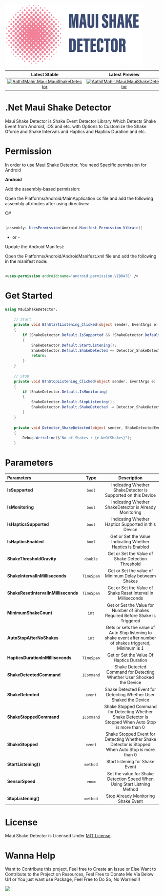 
<img src="https://github.com/AathifMahir/MauiShakeDetector/blob/master/images/icon_with_text.png" alt="MauiIcons_logo" height=200 width=450>

|**Latest Stable** | **Latest Preview**|
|  :---:     |    :---:   |
|[![AathifMahir.Maui.MauiShakeDetector](https://img.shields.io/nuget/v/AathifMahir.Maui.MauiShakeDetector)](https://www.nuget.org/packages/AathifMahir.Maui.MauiShakeDetector/) | [![AathifMahir.Maui.MauiShakeDetector](https://img.shields.io/nuget/vpre/AathifMahir.Maui.MauiShakeDetector)](https://nuget.org/packages/AathifMahir.Maui.MauiShakeDetector/absoluteLatest) |

# .Net Maui Shake Detector

Maui Shake Detector is Shake Event Detector Library Which Detects Shake Event from Android, iOS and etc. with Options to Customize the Shake Gforce and Shake Intervals and Haptics and Haptics Duration and etc.

# Permission

In order to use Maui Shake Detector, You need Specific permission for Android

**Android**

Add the assembly-based permission:

Open the Platforms/Android/MainApplication.cs file and add the following assembly attributes after using directives:

C#

```csharp

[assembly: UsesPermission(Android.Manifest.Permission.Vibrate)]

```
- or -

Update the Android Manifest:

Open the Platforms/Android/AndroidManifest.xml file and add the following in the manifest node:

```xml

<uses-permission android:name="android.permission.VIBRATE" />

```

# Get Started

```csharp
using MauiShakeDetector;

    // Start
    private void BtnStartListening_Clicked(object sender, EventArgs e)
    {
        if (ShakeDetector.Default.IsSupported && !ShakeDetector.Default.IsMonitoring)
        {
            ShakeDetector.Default.StartListening();
            ShakeDetector.Default.ShakeDetected += Detector_ShakeDetected;
            return;
        }
    }

    // Stop
    private void BtnStopListening_Clicked(object sender, EventArgs e)
    {
        if (ShakeDetector.Default.IsMonitoring)
        {
            ShakeDetector.Default.StopListening();
            ShakeDetector.Default.ShakeDetected -= Detector_ShakeDetected;
        }
    }

    private void Detector_ShakeDetected(object sender, ShakeDetectedEventArgs e)
    {
        Debug.Writeline($"No of Shakes : {e.NoOfShakes}");
    }

```

# Parameters

| Parameters | Type | Description |
|               :---               |    :---:   |            :---:                                                                               |
| **IsSupported** | `bool` | Indicating Whether ShakeDetector is Supported on this Device |
| **IsMonitoring** | `bool` | Indicating Whether ShakeDetector is Already Monitoring |
| **IsHapticsSupported** | `bool` | Indicating Whether Haptics Supported in this Device |
| **IsHapticsEnabled** | `bool` | Get or Set the Value Indicating Whether Haptics is Enabled |
| **ShakeThresholdGravity** | `double` | Get or Set the Value of Shake Detection Threshold |
| **ShakeIntervalInMilliseconds** | `TimeSpan` | Get or Set the value of Minimum Delay betweem Shakes |
| **ShakeResetIntervalInMilliseconds** | `TimeSpan` | Get or Set the Value of Shake Reset Interval in Milliseconds |
| **MinimumShakeCount** | `int` | Get or Set the Value for Number of Shakes Required Before Shake is Triggered |
| **AutoStopAfterNoShakes** | `int` |  Gets or sets the value of Auto Stop listening to shake event after number of shakes triggered, Minimum is 1 |
| **HapticsDurationInMilliseconds** | `TimeSpan` | Get or Set the Value Of Haptics Duration |
| **ShakeDetectedCommand** | `ICommand` | Shake Detected Command for Detecting Whether User Shooked the Device |
| **ShakeDetected** | `event` | Shake Detected Event for Detecting Whether User Shaked the Device |
| **ShakeStoppedCommand** | `ICommand` |  Shake Stopped Command for Detecting Whether Shake Detector is Stopped When Auto Stop is more than 0 |
| **ShakeStopped** | `event` | Shake Stopped Event for Detecting Whether Shake Detector is Stopped When Auto Stop is more than 0 |
| **StartListening()** | `method` | Start listening for Shake Event |
| **SensorSpeed** | `enum` | Set the value for Shake Detection Speed When Using Start Listning Method |
| **StopListening()** | `method` | Stop Already Monitoring Shake Event |


# License

Maui Shake Detector is Licensed Under [MIT License](https://github.com/AathifMahir/MauiShakeDetector/blob/master/LICENSE.txt).

# Wanna Help

Want to Contribute this project, Feel free to Create an Issue or Else Want to Contribute to the Project on Resources, Feel Free to Donate Me Via Below Url or You just want use Package, Feel Free to Do So, No Worries!!!

<a href="https://www.buymeacoffee.com/aathifmahir"><img src="https://img.buymeacoffee.com/button-api/?text=Buy me a coffee&emoji=&slug=aathifmahir&button_colour=6b4fdc&font_colour=ffffff&font_family=Lato&outline_colour=ffffff&coffee_colour=FFDD00" /></a>
